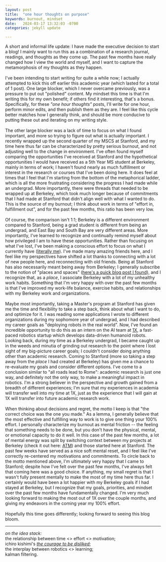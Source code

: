 ```yaml
---
layout: post
title:  "one hour thoughts on purpose"
keywords: burnout, mindset
date:   2024-03-17 13:32:03 -0700
categories: jekyll update

---
```

A short and informal life update: I have made the executive decision to start a blog! I mainly want to run this as a combination of a research journal, readings, and thoughts as they come up. The past few months have really changed how I view the world and myself, and I want to capture the metamorphosis of my thoughts as they happen.
\
\
I've been intending to start writing for quite a while now; I actually attempted to kick this off earlier this academic year (which lasted for a total of 1 post). One large blocker, which I never overcame previously, was a pressure to put out "polished" content. My mindset this time is that I'm writing this for my own benefit; if others find it interesting, that's a bonus. Specifically, for these _"one hour thoughts"_ posts, I'll write for one hour, perform minor edits, and then publish them as they are. I feel like this cycle better matches how I generally think, and should be more conducive to putting these out and iterating on my writing style.
\
\
The other large blocker was a lack of time to focus on what I found important, and more so trying to figure out what is actually important. I recently wrapped up the second quarter of my MSCS at Stanford, and my time here thus far can be characterized by pretty serious burnout, and not adjusting well to the change in environment. I've often found myself comparing the opportunities I've received at Stanford and the hypothetical opportunities I would have received as a 5th Year MS student at Berkeley, mainly in terms of work; I haven't found nearly as much fulfillment or interest in the research or courses that I've been doing here. It does feel at times that I feel that I'm starting from the bottom of the metaphorical ladder, which is all the more frustrating considering the progress I had made while an undergrad. More importantly, there were threads that needed to be wrapped up at Berkeley, which took much longer because of commitments that I had made at Stanford that didn't align well with what I wanted to do. This is the source of my burnout; I think about work in terms of "effort in, fulfillment out", and for the past few months, this ratio has been very low.
\
\
Of course, the comparison isn't 1:1; Berkeley is a different environment compared to Stanford, being a grad student is different from being an undergrad, and East Bay and South Bay are very different areas. More importantly, I've learned to recognize and continually remind myself about how privileged I am to have these opportunities. Rather than focusing on what I've lost, I've been making a conscious effort to focus on what I currently have ([literally me](https://www.reddit.com/r/OnePiece/comments/9czqm4/i_still_have_my_friends_colored_panel/)). I've made many amazing friends here, and I feel like my perspectives have shifted a lot thanks to connecting with a lot of new people here, and reconnecting with old friends. Being at Stanford has also necessarily meant being away from Berkeley; I generally subscribe to the notion of "places and spaces" ([here's a quick blog post I found](https://theculturalcourier.home.blog/2019/02/22/everyday-anthropology-space-vs-place/)), and I recognize that, as a _place_, I associate Berkeley with a lot of my unhealthy work habits. Something that I'm very happy with over the past few months is that I've improved my work-life balance, exercise habits, and relationships with my Berkeley work and organizations. 
\
\
Maybe most importantly, taking a Master's program at Stanford has given me the time and flexibility to take a step back, think about what I want to do, and optimize for it. I was reading some applications I wrote to different organizations during my sophomore year of undergrad, and I had described my career goals as "deploying robots in the real world". Now, I've found an incredible opportunity to do this as an intern on the AI team at [1X](https://www.1x.tech/), a fast-paced robotics startup which develops data-driven humanoid robots. Looking back, during my time as a Berkeley undergrad, I became caught up in the weeds and minutia of grinding out research to the point where I lost sight of my big-picture career goals; I couldn't consider doing anything other than academic research. Coming to Stanford (more so taking a step away from the _place_ I had created at Berkeley) has given me a chance to re-evaluate my goals and consider different options. I've come to a conclusion similar to "all roads lead to Rome": academic research is just one way, and definitely not the only way, to make a meaningful impact in robotics. I'm a strong believer in the perspective and growth gained from a breadth of different experiences; I'm sure that my experiences in academia will transfer well into my time at 1X, just as the experience that I will gain at 1X will transfer into future academic research work.
\
\
When thinking about decisions and regret, the motto I keep is that "the correct choice was the one you made." As a lemma, I generally believe that the most effective and fulfilling way to work is to give one thing your 100% effort. I personally characterize my burnout as mental friction -- the feeling that something needs to be done, but you don't have the physical, mental, or emotional capacity to do it well. In this case of the past few months, a lot of mental energy was split by switching context between my projects at Berkeley (check it out here: [ATM](https://xingyu-lin.github.io/atm/)) and those started here at Stanford. The past few weeks have served as a nice soft mental reset, and I feel like I've correctly re-centered my motivations and commitments. To circle back to the motto mentioned above, I'm ultimately very happy that I came to Stanford; despite how I've felt over the past few months, I've always felt that coming here was a good choice. If anything, my small regret is that I wasn't fully present mentally to make the most of my time here thus far. I certainly would have been a lot happier with my Berkeley goals if I had stayed at Berkeley, but I recognize that my goals, priorities, and mindset over the past few months have fundamentally changed. I'm very much looking forward to making the most out of 1X over the couple months, and giving my endeavors in the coming year my 100% effort.
\
\
Hopefully this time goes differently; looking forward to seeing this blog bloom.

___

_on the idea stack:_ \
the relationship between time <> effort <> motivation; \
ichiro kishimi's [_the courage to be disliked_](https://www.goodreads.com/en/book/show/43306206); \
the interplay between robotics <> learning; \
kalman filtering.